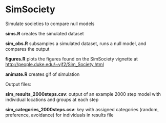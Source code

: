 # SimSociety
Simulate societies to compare null models

**sims.R** creates the simulated dataset 

**sim_obs.R** subsamples a simulated dataset, runs a null model, and compares the output 

**figures.R** plots the figures found on the SimSociety vignette at <http://people.duke.edu/~vjf2/Sim_Society.html>

**animate.R** creates gif of simulation

Output files:

**sim_results_2000steps.csv**: output of an example 2000 step model with individual locations and groups at each step

**sim_categories_2000steps.csv**: key with assigned categories (random, preference, avoidance) for individuals in results file 
